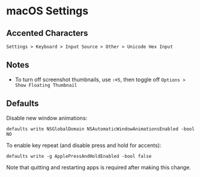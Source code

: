 # macOS Settings

## Accented Characters

    Settings > Keyboard > Input Source > Other > Unicode Hex Input

## Notes

- To turn off screenshot thumbnails, use `⇧⌘5`, then toggle off `Options > Show Floating Thumbnail`

## Defaults

Disable new window animations:

    defaults write NSGlobalDomain NSAutomaticWindowAnimationsEnabled -bool NO

To enable key repeat (and disable press and hold for accents):

    defaults write -g ApplePressAndHoldEnabled -bool false

Note that quitting and restarting apps is required after making this change.

